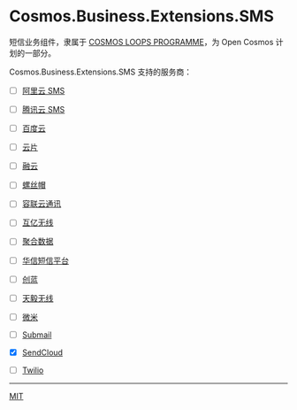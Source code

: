 # Cosmos.Business.Extensions.SMS

短信业务组件，隶属于 [COSMOS LOOPS PROGRAMME](https://github.com/CosmosLoops)，为 Open Cosmos 计划的一部分。

Cosmos.Business.Extensions.SMS 支持的服务商：

+ [ ] [阿里云 SMS](https://www.aliyun.com/product/sms)
+ [ ] [腾讯云 SMS](https://cloud.tencent.com/product/sms)
+ [ ] [百度云](https://cloud.baidu.com/)
+ [ ] [云片](https://www.yunpian.com/)
+ [ ] [融云](http://www.rongcloud.cn/)
+ [ ] [螺丝帽](https://luosimao.com/)
+ [ ] [容联云通讯](http://www.yuntongxun.com/)
+ [ ] [互亿无线](http://www.ihuyi.com/  )
+ [ ] [聚合数据](https://www.juhe.cn/)
+ [ ] [华信短信平台](http://www.ipyy.com/)
+ [ ] [创蓝](https://www.253.com/)
+ [ ] [天毅无线](http://www.85hu.com/)
+ [ ] [微米](https://www.weimi.cc)
+ [ ] [Submail](https://www.mysubmail.com/)
+ [x] [SendCloud](https://www.sendcloud.net/)
+ [ ] [Twilio](https://www.twilio.com/)


* * *

[MIT](https://mit-license.org/)